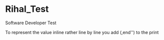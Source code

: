 # Rihal_Test
Software Developer Test
 
To represent the value inline rather line by line you add (,end'') to the print 
